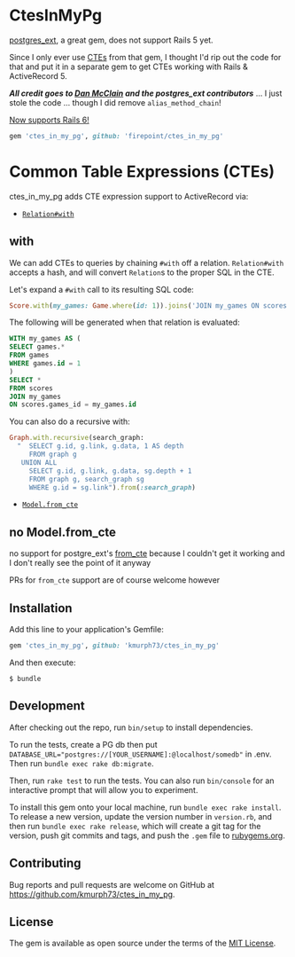 # CtesInMyPg

[postgres_ext][1], a great gem, does not support Rails 5 yet.  

Since I only ever use [CTEs][2] from that gem, I thought I'd rip out the code for that and put it in a separate gem to get CTEs working with Rails & ActiveRecord 5.

***All credit goes to [Dan McClain][3] and the postgres_ext contributors*** ... I just stole the code ... though I did remove `alias_method_chain`!

[Now supports Rails 6!](https://github.com/kmurph73/ctes_in_my_pg/pull/4)

```ruby
gem 'ctes_in_my_pg', github: 'firepoint/ctes_in_my_pg'
```

[1]: https://github.com/DockYard/postgres_ext
[2]: https://www.postgresql.org/docs/current/static/queries-with.html
[3]: https://github.com/danmcclain

# Common Table Expressions (CTEs)

ctes_in_my_pg adds CTE expression support to ActiveRecord via:

  * [`Relation#with`](#with)

## with

We can add CTEs to queries by chaining `#with` off a relation.
`Relation#with` accepts a hash, and will convert `Relation`s to the
proper SQL in the CTE.

Let's expand a `#with` call to its resulting SQL code:

```ruby
Score.with(my_games: Game.where(id: 1)).joins('JOIN my_games ON scores.game_id = my_games.id')
```

The following will be generated when that relation is evaluated:

```SQL
WITH my_games AS (
SELECT games.*
FROM games
WHERE games.id = 1
)
SELECT *
FROM scores
JOIN my_games
ON scores.games_id = my_games.id
```

You can also do a recursive with:

```ruby
Graph.with.recursive(search_graph:
  "  SELECT g.id, g.link, g.data, 1 AS depth
     FROM graph g
   UNION ALL
     SELECT g.id, g.link, g.data, sg.depth + 1
     FROM graph g, search_graph sg
     WHERE g.id = sg.link").from(:search_graph)
```
  * [`Model.from_cte`](#from_cte)

## no Model.from_cte

no support for postgre_ext's [from_cte](https://github.com/DockYard/postgres_ext/blob/master/docs/querying.md#from_cte) because I couldn't get it working and I don't really see the point of it anyway

PRs for `from_cte` support are of course welcome however

## Installation

Add this line to your application's Gemfile:

```ruby
gem 'ctes_in_my_pg', github: 'kmurph73/ctes_in_my_pg'
```

And then execute:

    $ bundle

## Development

After checking out the repo, run `bin/setup` to install dependencies. 

To run the tests, create a PG db then put `DATABASE_URL="postgres://[YOUR_USERNAME]:@localhost/somedb"` in .env.  Then run `bundle exec rake db:migrate`.

Then, run `rake test` to run the tests. You can also run `bin/console` for an interactive prompt that will allow you to experiment.

To install this gem onto your local machine, run `bundle exec rake install`. To release a new version, update the version number in `version.rb`, and then run `bundle exec rake release`, which will create a git tag for the version, push git commits and tags, and push the `.gem` file to [rubygems.org](https://rubygems.org).

## Contributing

Bug reports and pull requests are welcome on GitHub at https://github.com/kmurph73/ctes_in_my_pg.

## License

The gem is available as open source under the terms of the [MIT License](http://opensource.org/licenses/MIT).


